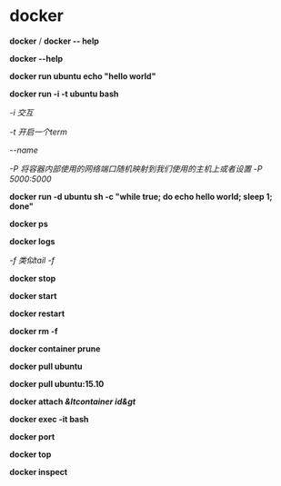 # docker

<!--help-->

**docker** / **docker -- help**

**docker *<command>* --help**



**docker run ubuntu echo "hello world"**



**docker run -i -t ubuntu bash**

*-i 交互*

*-t 开启一个term*

*--name <name>*

*-P 将容器内部使用的网络端口随机映射到我们使用的主机上或者设置 -P 5000:5000*



**docker run -d ubuntu sh -c "while true; do echo hello world; sleep 1; done"**

*<container id>*



**docker ps**



**docker logs *<container id>***

*-f 类似tail -f*



**docker stop *<container id>***



**docker start *<container id>***

**docker restart *<container id>***



**docker rm -f *<container id>***



**docker container prune**



**docker pull ubuntu**

**docker pull ubuntu:15.10**



<!--进入容器-->

**docker attach *&ltcontainer id&gt***

**docker exec -it *<container id>* bash**



**docker port *<container id>***



**docker top *<container id>***



<!--查看 Docker 的底层信息-->

**docker inspect *<container id>***

